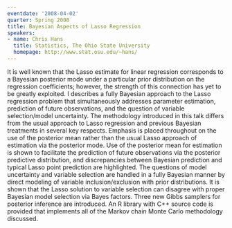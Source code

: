 ```yaml
---
eventdate: '2008-04-02'
quarter: Spring 2008
title: Bayesian Aspects of Lasso Regression
speakers:
- name: Chris Hans
  title: Statistics, The Ohio State University
  homepage: http://www.stat.osu.edu/~hans/
---
```

It is well known that the Lasso estimate for linear regression corresponds to a Bayesian posterior mode under a particular prior distribution on the regression coefficients; however, the strength of this connection has yet to be greatly exploited. I describes a fully Bayesian approach to the Lasso regression problem that simultaneously addresses parameter estimation, prediction of future observations, and the question of variable selection/model uncertainty. The methodology introduced in this talk differs from the usual approach to Lasso regression and previous Bayesian treatments in several key respects. Emphasis is placed throughout on the use of the posterior mean rather than the usual Lasso approach of estimation via the posterior mode. Use of the posterior mean for estimation is shown to facilitate the prediction of future observations via the posterior predictive distribution, and discrepancies between Bayesian prediction and typical Lasso point prediction are highlighted. The questions of model uncertainty and variable selection are handled in a fully Bayesian manner by direct modeling of variable inclusion/exclusion with prior distributions. It is shown that the Lasso solution to variable selection can disagree with proper Bayesian model selection via Bayes factors. Three new Gibbs samplers for posterior inference are introduced. An R library with C++ source code is provided that implements all of the Markov chain Monte Carlo methodology discussed.